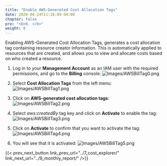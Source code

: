 ```yaml
---
title: "Enable AWS-Generated Cost Allocation Tags"
date: 2020-04-24T11:16:09-04:00
chapter: false
pre: "<b>8. </b>"
weight: 8
---
```


Enabling AWS-Generated Cost Allocation Tags, generates a cost allocation tag containing resource creator information. This is automatically applied to resources that are created, and allows you to view and allocate costs based on who created a resource.

1. Log in to your **Management Account** as an IAM user with the required permissions, and go to the **Billing** console:
![Images/AWSBillTag0.png](/Cost/100_1_AWS_Account_Setup/Images/AWSBillTag0.png)

2. Select **Cost Allocation Tags** from the left menu:
![Images/AWSBillTag1.png](/Cost/100_1_AWS_Account_Setup/Images/AWSBillTag1.png)

3. Click on **AWS-generated cost allocation tags**:
![Images/AWSBillTag2.png](/Cost/100_1_AWS_Account_Setup/Images/AWSBillTag2.png)

4. Select *aws:createdBy* tag key and click on **Activate** to enable the tag:
![Images/AWSBillTag3.png](/Cost/100_1_AWS_Account_Setup/Images/AWSBillTag3.png)

5. Click on **Activate** to confirm that you want to activate the tag:
![Images/AWSBillTag4.png](/Cost/100_1_AWS_Account_Setup/Images/AWSBillTag4.png)
 
6. You will see that it is activated:
![Images/AWSBillTag5.png](/Cost/100_1_AWS_Account_Setup/Images/AWSBillTag5.png)

{{< prev_next_button link_prev_url="../7_cost_explorer/" link_next_url="../9_monthly_report/" />}}

